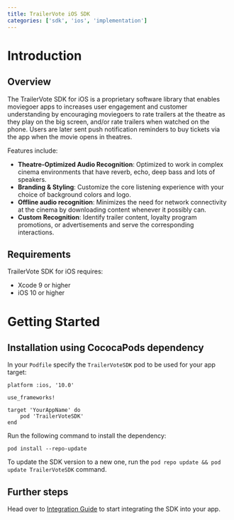 ```yaml
---
title: TrailerVote iOS SDK
categories: ['sdk', 'ios', 'implementation']
---
```


# Introduction

## Overview

The TrailerVote SDK for iOS is a proprietary software library that enables moviegoer apps to increases user engagement and customer understanding by encouraging moviegoers to rate trailers at the theatre as they play on the big screen, and/or rate trailers when watched on the phone. Users are later sent push notification reminders to buy tickets via the app when the movie opens in theatres.

Features include:

- **Theatre-Optimized Audio Recognition**: Optimized to work in complex cinema environments that have reverb, echo, deep bass and lots of speakers.
- **Branding & Styling**: Customize the core listening experience with your choice of background colors and logo.
- **Offline audio recognition**: Minimizes the need for network connectivity at the cinema by downloading content whenever it possibly can.
- **Custom Recognition**: Identify trailer content, loyalty program promotions, or advertisements and serve the corresponding interactions.

## Requirements

TrailerVote SDK for iOS requires:

- Xcode 9 or higher
- iOS 10 or higher

# Getting Started

## Installation using CococaPods dependency

In your `Podfile` specify the `TrailerVoteSDK` pod to be used for your app target:

```
platform :ios, '10.0'

use_frameworks!

target 'YourAppName' do
    pod 'TrailerVoteSDK'
end
```

Run the following command to install the dependency:

```
pod install --repo-update
```

To update the SDK version to a new one, run the `pod repo update && pod update TrailerVoteSDK` command.

## Further steps

Head over to [Integration Guide](integration_guide) to start integrating the SDK into your app.